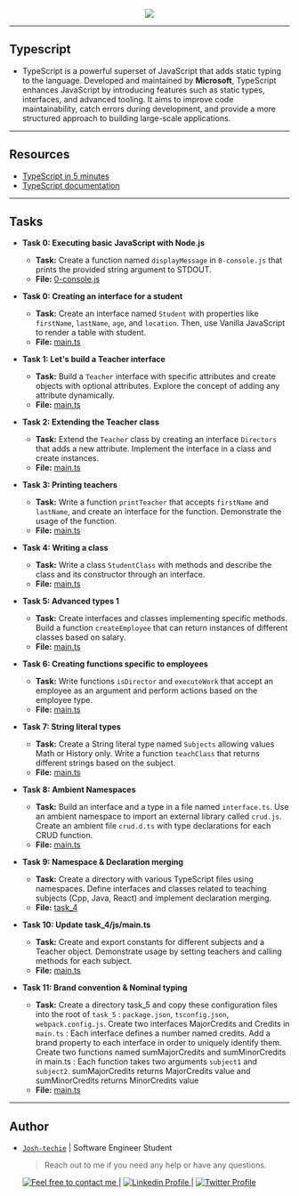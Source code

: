 <p align="center">
<img src ="https://www.notion.so/image/https%3A%2F%2Fprod-files-secure.s3.us-west-2.amazonaws.com%2F029a1497-45bd-4b48-af71-c2ab8a918091%2Fde063ba0-3dae-4a87-bca6-8b9f997353bf%2Fbaea85b5e9a9fb5c36ec.png?table=block&id=eb2f61c5-65a3-4e5e-9653-b61a576e283d&spaceId=029a1497-45bd-4b48-af71-c2ab8a918091&width=2000&userId=9d08c749-75eb-439d-ad10-2a83e114a53b&cache=v2">
</p>

---

<h2> Typescript </h2> 

- TypeScript is a powerful superset of JavaScript that adds static typing to the language. Developed and maintained by **Microsoft**, TypeScript enhances JavaScript by introducing features such as static types, interfaces, and advanced tooling. It aims to improve code maintainability, catch errors during development, and provide a more structured approach to building large-scale applications.

---

<h2> Resources </h2> 

- [TypeScript in 5 minutes](https://www.typescriptlang.org/docs/handbook/typescript-in-5-minutes.html)
- [TypeScript documentation](https://www.typescriptlang.org/docs/handbook/basic-types.html)

---

<h2> Tasks </h2>

- **Task 0: Executing basic JavaScript with Node.js**
  - **Task:** Create a function named `displayMessage` in `0-console.js` that prints the provided string argument to STDOUT.
  - **File:** [0-console.js](./0-console.js)

- **Task 0: Creating an interface for a student**
  - **Task:** Create an interface named `Student` with properties like `firstName`, `lastName`, `age`, and `location`. Then, use Vanilla JavaScript to render a table with student.
  - **File:** [main.ts](./task_0/js/main.ts)

- **Task 1: Let's build a Teacher interface**
  - **Task:** Build a `Teacher` interface with specific attributes and create objects with optional attributes. Explore the concept of adding any attribute dynamically.
  - **File:** [main.ts](./task_1/js/main.ts)

- **Task 2: Extending the Teacher class**
  - **Task:** Extend the `Teacher` class by creating an interface `Directors` that adds a new attribute. Implement the interface in a class and create instances.
  - **File:** [main.ts](./task_1/js/main.ts)

- **Task 3: Printing teachers**
  - **Task:** Write a function `printTeacher` that accepts `firstName` and `lastName`, and create an interface for the function. Demonstrate the usage of the function.
  - **File:** [main.ts](./task_1/js/main.ts)

- **Task 4: Writing a class**
  - **Task:** Write a class `StudentClass` with methods and describe the class and its constructor through an interface.
  - **File:** [main.ts](./task_1/js/main.ts)

- **Task 5: Advanced types 1**
  - **Task:** Create interfaces and classes implementing specific methods. Build a function `createEmployee` that can return instances of different classes based on salary.
  - **File:** [main.ts](./task_2/js/main.ts)

- **Task 6: Creating functions specific to employees**
  - **Task:** Write functions `isDirector` and `executeWork` that accept an employee as an argument and perform actions based on the employee type.
  - **File:** [main.ts](./task_2/js/main.ts)

- **Task 7: String literal types**
  - **Task:** Create a String literal type named `Subjects` allowing values Math or History only. Write a function `teachClass` that returns different strings based on the subject.
  - **File:** [main.ts](./task_2/js/main.ts)

- **Task 8: Ambient Namespaces**
  - **Task:** Build an interface and a type in a file named `interface.ts`. Use an ambient namespace to import an external library called `crud.js`. Create an ambient file `crud.d.ts` with type declarations for each CRUD function.
  - **File:** [main.ts](./task_3/js/main.ts)

- **Task 9: Namespace & Declaration merging**
  - **Task:** Create a directory with various TypeScript files using namespaces. Define interfaces and classes related to teaching subjects (Cpp, Java, React) and implement declaration merging.
  - **File:** [task_4](./task_4)

- **Task 10: Update task_4/js/main.ts**
  - **Task:** Create and export constants for different subjects and a Teacher object. Demonstrate usage by setting teachers and calling methods for each subject.
  - **File:** [main.ts](./task_4/js/main.ts)

- **Task 11: Brand convention & Nominal typing**
  - **Task:** Create a directory task_5 and copy these configuration files into the root of `task_5` : `package.json`, `tsconfig.json`, `webpack.config.js`. Create two interfaces MajorCredits and Credits in `main.ts` : Each interface defines a number named credits. Add a brand property to each interface in order to uniquely identify them. Create two functions named sumMajorCredits and sumMinorCredits in main.ts : Each function takes two arguments `subject1` and `subject2`. sumMajorCredits returns MajorCredits value and sumMinorCredits returns MinorCredits value
  - **File:** [main.ts](./task_5/js/main.ts)

---

## Author

- [`Josh-techie`](https://github.com/Josh-techie) | Software Engineer Student

  > Reach out to me if you need any help or have any questions.

  <a href="mailto:youssef.abouyahia@e-polytechnique.ma">
  	<img alt="Feel free to contact me" src="https://img.shields.io/badge/-Ask_me_anything-blue?style=flat&logo=Gmail&logoColor=white&link=mailto:youssef.abouyahia@e-polytechnique.ma&color=3d85c6" />
  </a>
  <span> | </span>
    <a href="https://www.linkedin.com/in/youssef-abouyahia/">
        <img alt="Linkedin Profile" src="https://img.shields.io/badge/-Linkedin-0072b1?style=flat&logo=Linkedin&logoColor=white&link=https://www.linkedin.com/in/youssef-abouyahia/" />
    </a>
    <span> | </span>
    <a href="https://twitter.com/JoesephAb">
        <img alt="Twitter Profile" src="https://img.shields.io/badge/-Twitter-0072b1?style=flat&logo=Twitter&logoColor=white&link=https://twitter.com/JoesephAb&color=1DA1F2" />
    </a>
